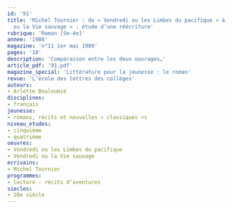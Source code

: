 ```yaml
---
id: '91'
title: 'Michel Tournier : de « Vendredi ou les Limbes du pacifique » à « Vendredi
  ou la Vie sauvage » : étude d’une réécriture'
rubrique: 'Roman [5e-4e]'
annee: '1988'
magazine: 'n°11 1er mai 1989'
pages: '10'
description: 'Comparaison entre les deux ouvrages…'
article_pdf: '91.pdf'
magazine_special: 'Littérature pour la jeunesse : le roman'
revue: 'L’école des lettres des collèges'
auteurs:
- Arlette Bouloumié
disciplines:
- français
jeunesse:
- romans, récits et nouvelles « classiques »s
niveau_etudes:
- cinquième
- quatrième
oeuvres:
- Vendredi ou les Limbes du pacifique
- Vendredi ou la Vie sauvage
ecrivains:
- Michel Tournier
programmes:
- lecture - récits d’aventures
siecles:
- 20e siècle
---
```

